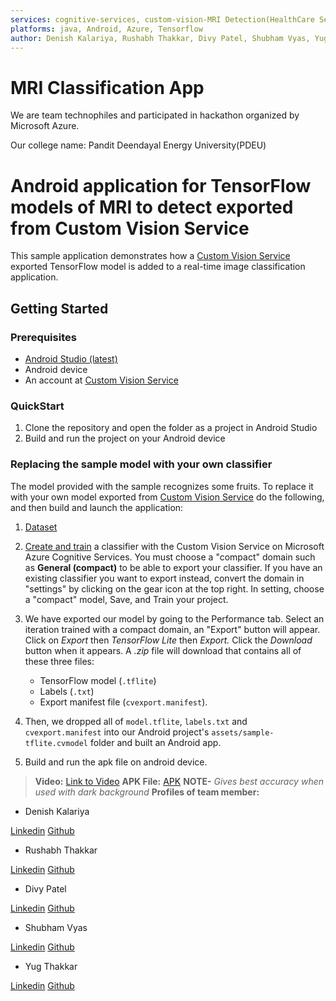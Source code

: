 ```yaml
---
services: cognitive-services, custom-vision-MRI Detection(HealthCare Sector) 
platforms: java, Android, Azure, Tensorflow
author: Denish Kalariya, Rushabh Thakkar, Divy Patel, Shubham Vyas, Yug Thakkar
---
```


# MRI Classification App

We are team technophiles and participated in hackathon organized by Microsoft Azure. 

Our college name: Pandit Deendayal Energy University(PDEU)

# Android application for TensorFlow models of MRI to detect exported from Custom Vision Service

This sample application demonstrates how a [Custom Vision Service](https://www.customvision.ai) exported TensorFlow model is added to a real-time image classification application. 

## Getting Started

### Prerequisites

- [Android Studio (latest)](https://developer.android.com/studio/index.html)
- Android device
- An account at [Custom Vision Service](https://www.customvision.ai) 


### QuickStart

1. Clone the repository and open the folder as a project in Android Studio
2. Build and run the project on your Android device


### Replacing the sample model with your own classifier 
The model provided with the sample recognizes some fruits. To replace it with your own model exported from [Custom Vision Service](https://www.customvision.ai) do the following, and then build and launch the application:
  1. [Dataset](https://www.kaggle.com/navoneel/brain-mri-images-for-brain-tumor-detection)
  2. [Create and train](https://docs.microsoft.com/en-us/azure/cognitive-services/custom-vision-service/getting-started-build-a-classifier) a classifier with the Custom Vision Service on Microsoft Azure Cognitive Services. You must choose a "compact" domain such as **General (compact)** to be able to export your classifier. If you have an existing classifier you want to export instead, convert the domain in "settings" by clicking on the gear icon at the top right. In setting, choose a "compact" model, Save, and Train your project.


  3. We have exported our model by going to the Performance tab. Select an iteration trained with a compact domain, an "Export" button will appear. Click on *Export* then *TensorFlow Lite* then *Export.* Click the *Download* button when it appears. A *.zip* file will download that contains all of these three files:
      - TensorFlow model (`.tflite`)
      - Labels (`.txt`)
      - Export manifest file (`cvexport.manifest`).

  4. Then, we dropped all of `model.tflite`, `labels.txt` and `cvexport.manifest` into our Android project's `assets/sample-tflite.cvmodel` folder and built an Android app.
  
  5. Build and run the apk file on android device.


> **Video:** [Link to Video](https://youtu.be/qAOi3ZJF4eI)
> **APK File:** [APK](https://drive.google.com/file/d/1i_yrnvwuBtYKyZF2XYt-qOdzJUPWusAy/view?usp=sharing)
**NOTE-** *Gives best accuracy when used with dark background*
> **Profiles of team member:** 

- Denish Kalariya

[Linkedin](https://www.linkedin.com/in/denish-kalariya-b22a641ba/)
[Github](https://github.com/Dk-21)

- Rushabh Thakkar

[Linkedin](https://www.linkedin.com/in/rushabhthakkar/)
[Github](https://github.com/rushabh1605)

- Divy Patel

[Linkedin](https://www.linkedin.com/in/divy-patel-7b369118b)
[Github](https://github.com/Divy2000)

- Shubham Vyas

[Linkedin](https://www.linkedin.com/in/shubhamvyas7/)
[Github](https://github.com/Shhubhxm)

- Yug Thakkar

[Linkedin](https://www.linkedin.com/in/yug-thakkar-6a0021179/)
[Github](https://github.com/yugthakkar16)
